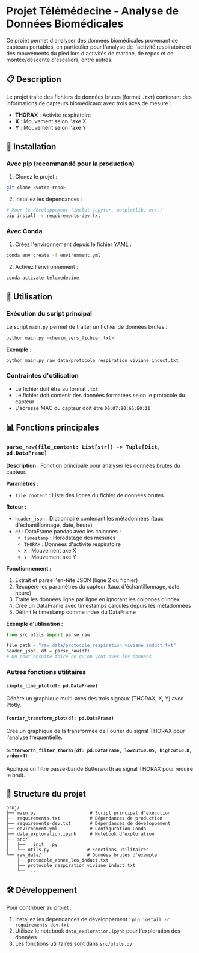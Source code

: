 # Projet Télémédecine - Analyse de Données Biomédicales

Ce projet permet d'analyser des données biomédicales provenant de capteurs portables, en particulier pour l'analyse de l'activité respiratoire et des mouvements du pied lors d'activités de marche, de repos et de montée/descente d'escaliers, entre autres.

## 📋 Description

Le projet traite des fichiers de données brutes (format `.txt`) contenant des informations de capteurs biomédicaux avec trois axes de mesure :
- **THORAX** : Activité respiratoire
- **X** : Mouvement selon l'axe X
- **Y** : Mouvement selon l'axe Y

## 🔧 Installation

### Avec pip (recommandé pour la production)

1. Clonez le projet :
```bash
git clone <votre-repo>
```


2. Installez les dépendances :
```bash
# Pour le développement (inclut jupyter, matplotlib, etc.)
pip install -r requirements-dev.txt
```

### Avec Conda

1. Créez l'environnement depuis le fichier YAML :
```bash
conda env create -f environment.yml
```

2. Activez l'environnement :
```bash
conda activate telemedecine
```

## 🚀 Utilisation

### Exécution du script principal

Le script `main.py` permet de traiter un fichier de données brutes :

```bash
python main.py <chemin_vers_fichier.txt>
```

**Exemple :**
```bash
python main.py raw_data/protocole_respiration_viviane_induct.txt
```

### Contraintes d'utilisation

- Le fichier doit être au format `.txt`
- Le fichier doit contenir des données formatées selon le protocole du capteur
- L'adresse MAC du capteur doit être `00:07:80:65:E0:11`

## 📊 Fonctions principales

### `parse_raw(file_content: List[str]) -> Tuple[Dict, pd.DataFrame]`

**Description :** Fonction principale pour analyser les données brutes du capteur.

**Paramètres :**
- `file_content` : Liste des lignes du fichier de données brutes

**Retour :**
- `header_json` : Dictionnaire contenant les métadonnées (taux d'échantillonnage, date, heure)
- `df` : DataFrame pandas avec les colonnes :
  - `timestamp` : Horodatage des mesures
  - `THORAX` : Données d'activité respiratoire
  - `X` : Mouvement axe X
  - `Y` : Mouvement axe Y

**Fonctionnement :**
1. Extrait et parse l'en-tête JSON (ligne 2 du fichier)
2. Récupère les paramètres du capteur (taux d'échantillonnage, date, heure)
3. Traite les données ligne par ligne en ignorant les colonnes d'index
4. Crée un DataFrame avec timestamps calculés depuis les métadonnées
5. Définit le timestamp comme index du DataFrame

**Exemple d'utilisation :**
```python
from src.utils import parse_raw

file_path = "raw_data/protocole_respiration_viviane_induct.txt"
header_json, df = parse_raw(df)
# On peut ensuite faire ce qu'on veut avec les données
```


### Autres fonctions utilitaires

#### `simple_line_plot(df: pd.DataFrame)`
Génère un graphique multi-axes des trois signaux (THORAX, X, Y) avec Plotly.

#### `fourier_transform_plot(df: pd.DataFrame)`
Crée un graphique de la transformée de Fourier du signal THORAX pour l'analyse fréquentielle.

#### `butterworth_filter_thorax(df: pd.DataFrame, lowcut=0.05, highcut=0.8, order=4)`
Applique un filtre passe-bande Butterworth au signal THORAX pour réduire le bruit.

## 📁 Structure du projet

```
proj/
├── main.py                    # Script principal d'exécution
├── requirements.txt           # Dépendances de production
├── requirements-dev.txt       # Dépendances de développement
├── environment.yml            # Configuration Conda
├── data_exploration.ipynb     # Notebook d'exploration
├── src/
│   ├── __init__.py
│   └── utils.py              # Fonctions utilitaires
└── raw_data/                 # Données brutes d'exemple
    ├── protocole_apnee_leo_induct.txt
    ├── protocole_respiration_viviane_induct.txt
    └── ...
```

## 🛠️ Développement

Pour contribuer au projet :

1. Installez les dépendances de développement : `pip install -r requirements-dev.txt`
2. Utilisez le notebook `data_exploration.ipynb` pour l'exploration des données
3. Les fonctions utilitaires sont dans `src/utils.py`
